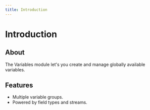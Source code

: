 ```yaml
---
title: Introduction
---
```


# Introduction

<div class="documentation__toc"></div>

## About

The Variables module let's you create and manage globally available variables.

## Features

- Multiple variable groups.
- Powered by field types and streams.
